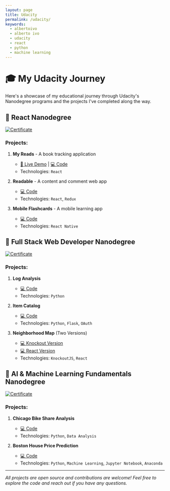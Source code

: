 ```yaml
---
layout: page
title: Udacity
permalink: /udacity/
keywords:
  - albertoivo
  - alberto ivo
  - udacity
  - react
  - python
  - machine learning
---
```


# 🎓 My Udacity Journey

Here's a showcase of my educational journey through Udacity's Nanodegree programs and the projects I've completed along the way.

## 🌟 React Nanodegree
[![Certificate](https://img.shields.io/badge/Certificate-ATJGKTFF-blue)](https://confirm.udacity.com/ATJGKTFF)

### Projects:
1. **My Reads** - A book tracking application
   - [📱 Live Demo](https://my-reads-auth-dev.web.app/) | [💻 Code](https://github.com/albertoivo/my-reads-reactnd)
   - Technologies: `React`

2. **Readable** - A content and comment web app
   - [💻 Code](https://github.com/albertoivo/readable-reactnd)
   - Technologies: `React`, `Redux`

3. **Mobile Flashcards** - A mobile learning app
   - [💻 Code](https://github.com/albertoivo/mobile-flashcards-reactnd)
   - Technologies: `React Native`

## 🌟 Full Stack Web Developer Nanodegree
[![Certificate](https://img.shields.io/badge/Certificate-HZLDKNKE-blue)](https://confirm.udacity.com/HZLDKNKE)

### Projects:
1. **Log Analysis**
   - [💻 Code](https://github.com/albertoivo/log-analysis-fullstacknd)
   - Technologies: `Python`

2. **Item Catalog**
   - [💻 Code](https://github.com/albertoivo/item-catalog-fullstacknd)
   - Technologies: `Python`, `Flask`, `OAuth`

3. **Neighborhood Map** (Two Versions)
   - [💻 Knockout Version](https://github.com/albertoivo/neighborhood-map-knockout-fullstacknd)
   - [💻 React Version](https://github.com/albertoivo/neighborhood-map-react-fullstacknd)
   - Technologies: `KnockoutJS`, `React`

## 🌟 AI & Machine Learning Fundamentals Nanodegree
[![Certificate](https://img.shields.io/badge/Certificate-MTHUHJWW-blue)](https://confirm.udacity.com/MTHUHJWW)

### Projects:
1. **Chicago Bike Share Analysis**
   - [💻 Code](https://github.com/albertoivo/chicago-bikeshare-mlnd)
   - Technologies: `Python`, `Data Analysis`

2. **Boston House Price Prediction**
   - [💻 Code](https://github.com/albertoivo/boston-house-price-mlnd)
   - Technologies: `Python`, `Machine Learning`, `Jupyter Notebook`, `Anaconda`

---

*All projects are open source and contributions are welcome! Feel free to explore the code and reach out if you have any questions.*

